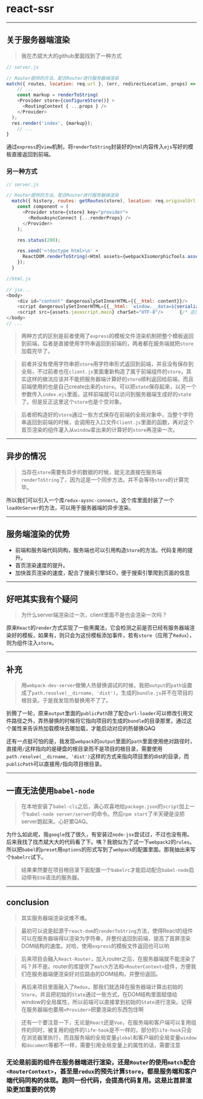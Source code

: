 # react-ssr
---

## 关于服务器端渲染
> 我在杰斌大大的github里面找到了一种方式

``` javascript
// server.js

// Router提供的方法，配合Router进行服务器端渲染
match({ routes, location: req.url }, (err, redirectLocation, props) => {
	// ...
	const markup = renderToString(
	<Provider store={configureStore()} >
	  <RoutingContext { ...props } />
	</Provider>
  );
  res.render('index', {markup});
	// ...
}
```

通过`express`的`view`机制，将`renderToString`封装好的`html`内容传入`ejs`写好的模板直接返回到前端。

### 另一种方式

``` javascript
// server.js

// Router提供的方法，配合Router进行服务器端渲染
  match({ history, routes: getRoutes(store), location: req.originalUrl }, (error, redirectLocation, renderProps) => {
	const component = (
	  <Provider store={store} key="provider">
		<ReduxAsyncConnect {...renderProps} />
	  </Provider>
	);

	res.status(200);

	res.send('<!doctype html>\n' +
	  ReactDOM.renderToString(<Html assets={webpackIsomorphicTools.assets()} component={component} store={store}/>));
	});
  }
```

``` javascript
//html.js

// jsx...
<body>
	<div id="content" dangerouslySetInnerHTML={{__html: content}}/>		{/* 这里的作用是渲染传入的component */}
	<script dangerouslySetInnerHTML={{__html: `window.__data=${serialize(store.getState())};`}} charSet="UTF-8"/>	{/* 这里的作用是把传入的store在前端保存到一个全局的属性__data里 */}
	<script src={assets.javascript.main} charSet="UTF-8"/>		{/* 这里引入入口js */}
</body>
// ...
```

> 两种方式的区别是前者使用了`express`的模板文件渲染机制把整个模板返回到前端，后者是直接使用字符串返回到前端的，两者都在服务端就把`store`加载完毕了。

> 前者并没有使用字符串把`store`用字符串形式返回到前端，并且没有保存到全局，不过前者也在`client.js`里面重新构造了属于前端组件的`store`，其实这样的做法应该并不能把服务器端计算好的`store`顺利返回给前端，而且前端使用的也是自己create出来的`store`。可以把`state`保存起来，以另一个参数传入`index.ejs`里面，这样前端就可以访问到服务器端生成好的`state`了。但是反正这里这个`store`也是个空对象。

> 后者把构造好的`store`通过一些方式保存在前端的全局对象中，当整个字符串返回到前端的时候，会调用在入口文件`Client.js`里面的函数，再对这个首页渲染的组件灌入从`window`拿出来的计算好的`store`再渲染一次。

---
## 异步的情况

> 当存在`store`需要有异步的数据的时候，就无法直接在服务端`renderToString`了，因为这是一个同步方法。并不会等待`store`的计算完毕。

所以我们可以引入一个库`redux-aysnc-connect`。这个库里面封装了一个`loadOnServer`的方法，可以用于服务器端的异步渲染。

---
## 服务端渲染的优势

- 前端和服务端代码同构，服务端也可以引用构造`Store`的方法。代码复用的提升。
- 首页渲染速度的提升。
- 加快首页渲染的速度，配合了搜索引擎SEO，便于搜索引擎爬到页面的信息

---
## 好吧其实我有个疑问
> 为什么server端渲染过一次，client里面不是也会渲染一次吗？

原来`React`的`render`方式实现了一些黑魔法，它会检测之前是否已经有服务器端渲染好的模板，如果有，则只会为这份模板添加事件，若有`store`（应用了`Redux`），则为组件注入`store`。

---
## 补充
> 用`webpack-dev-server`做懒人热替换调试的时候，我把`output`的`path`设置成了`path.resolve(__dirname, 'dist')`，生成的`bundle.js`并不在项目的根目录。于是我发现热替换用不了了。

折腾了一轮，原来`output`里面的`publicPath`除了配合`url-loader`可以修改引用文件路径之外，弄热替换的时候将它指向项目的生成的`bundle`的目录那里，通过这个属性来告诉热加载模块去哪加载，才能启动对应的热替换QAQ

还有一点挺可怕的是，我发现`webpack`的`output`里面的`path`里面使用绝对路径时，直接用`/`这样指向的是硬盘的根目录而不是项目的根目录，需要使用`path.resolve(__dirname, 'dist')`这样的方式来指向项目里的dist的目录，而`publicPath`可以直接用`/`指向项目根目录。

---
## 一直无法使用`babel-node`
> 在本地安装了`babel-cli`之后，满心欢喜地给`package.json`的`script`加上一个`babel-node server/server`的命令。然后`npm start`了半天硬是没把server跑起来。心好累QAQ。

为什么如此呢，我`google`找了很久，有安装过`node-jsx`尝试过，不过也没有用。后来我找了找杰斌大大的代码看了下。咦？我貌似为了试一下`webpack2`的`rules`。所以把`babel`的`preset`用`options`的形式写到了`webpack`的配置里面。那我抽出来写个`babelrc`试下。

> 结果果然要在项目根目录下面配置一个`babelrc`才能启动配合`babel-node`启动带有`ES6`语法的服务器。

---
## conclusion

> 其实服务器端渲染说难不难。

> 最初可以说是起源于`react-dom`的`renderToString`方法，使得React的组件可以在服务器端得以渲染为字符串，并整份返回到前端，提高了首屏渲染DOM结构的速度。对哈，使用`express`的模板文件返回也可以哟

> 后来项目会融入`React-Router`，加入router之后，在服务器端就不能渲染了吗？并不是。router的库提供了`match`方法和`<RouterContext>`组件，方便我们在服务器端便渲染好对应路由的DOM结构，并整份返回。

> 再后来项目里面融入了`Redux`，那我们就选择在服务器端计算出初始的`Store`，并且把初始的`State`通过一些方式，在DOM结构里面赋值给window的全局属性，所以前端可以直接拿到初始的`State`进行渲染。记得在服务器端也要用`<Provider>`把要渲染的东西包住啊

> 还有一个要注意一下，无论是`React`还是`Vue`，在服务端和客户端可以复用组件的同时，被复用的组件的`life-hook`是不一样的，部分的`life-hook`只会在浏览器里执行，而且服务端的全局变量`global`和客户端的全局变量`window`和`document`等都不一样，需要引用全局变量上的属性的话，需要注意

### 无论是前面的组件在服务器端进行渲染，还是`Router`的使用`match`配合`<RouterContext>`，甚至是`redux`的预先计算`Store`，都是服务端和客户端代码同构的体现。跑同一份代码，会提高代码复用。这是比首屏渲染更加重要的优势
